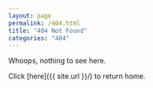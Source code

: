 ```yaml
---
layout: page
permalink: /404.html
title: "404 Not Found"
categories: "404"
---
```


Whoops, nothing to see here.

Click [here]({{ site.url }}/) to return home.
